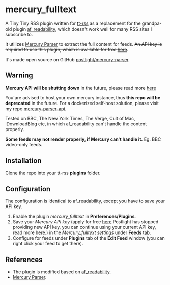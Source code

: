 mercury_fulltext
==============
A Tiny Tiny RSS plugin written for [tt-rss](https://tt-rss.org) as a replacement for the grandpa-old plugin [af_readability](https://git.tt-rss.org/fox/tt-rss/src/master/plugins/af_readability), which doesn't work well for many RSS sites I subscribe to.

It utilizes [Mercury Parser](https://mercury.postlight.com/web-parser/) to extract the full content for feeds. ~~An API key is required to use this plugin, which is available for free [here](https://mercury.postlight.com/web-parser/)~~. 

It's made open source on GitHub [postlight/mercury-parser](https://github.com/postlight/mercury-parser).

## Warning

**Mercury API will be shutting down** in the future, please read more [here](https://postlight.com/trackchanges/mercury-goes-open-source)

You'are advised to host your own mercury instance, thus **this repo will be deprecated** in the future. For a dockerized self-host solution, please visit my repo [mercury-parser-api](https://github.com/HenryQW/mercury-parser-api).

Tested on BBC, The New York Times, The Verge, Cult of Mac, iDownloadBlog etc, in which af_readability can't handle the content properly.

**Some feeds may not render properly, if Mercury can't handle it.** Eg. BBC video-only feeds.

Installation
------------------------

Clone the repo into your tt-rss **plugins** folder.

Configuration
------------------------
The configuration is identical to af_readability, except you have to save your API key.

1. Enable the plugin *mercury_fulltext* in **Preferences/Plugins**.
2. Save your *Mercury API key* (~~apply for free [here](https://mercury.postlight.com/web-parser/)~~ Postlight has stopped providing new API key, you can continue using your current API key, read more [here](https://postlight.com/trackchanges/mercury-goes-open-source).) in the *Mercury_fulltext settings* under **Feeds** tab.
3. Configure for feeds under **Plugins** tab of the **Edit Feed** window (you can right click your feed to get there).

References
------------------------

* The plugin is modified based on [af_readability](https://git.tt-rss.org/fox/tt-rss/src/master/plugins/af_readability).
* [Mercury Parser](https://mercury.postlight.com/web-parser/).

